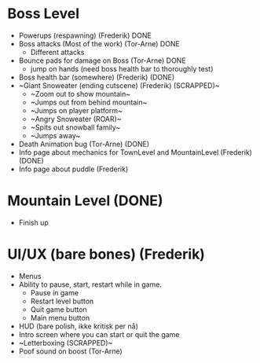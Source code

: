 # Boss Level
- Powerups (respawning) (Frederik) DONE
- Boss attacks (Most of the work) (Tor-Arne) DONE
  - Different attacks
- Bounce pads for damage on Boss (Tor-Arne) DONE
  - jump on hands (need boss health bar to thoroughly test)
- Boss health bar (somewhere) (Frederik) (DONE)
- ~Giant Snoweater (ending cutscene) (Frederik) (SCRAPPED)~
  - ~Zoom out to show mountain~
  - ~Jumps out from behind mountain~
  - ~Jumps on player platform~
  - ~Angry Snoweater (ROAR)~
  - ~Spits out snowball family~
  - ~Jumps away~
- Death Animation bug (Tor-Arne) (DONE)
- Info page about mechanics for TownLevel and MountainLevel (Frederik) (DONE)
- Info page about puddle (Frederik)
# Mountain Level (DONE)
- Finish up

# UI/UX (bare bones) (Frederik)
- Menus
- Ability to pause, start, restart while in game.
  - Pause in game 
  - Restart level button
  - Quit game button
  - Main menu button
- HUD (bare polish, ikke kritisk per nå)
- Intro screen where you can start or quit the game
- ~Letterboxing (SCRAPPED)~
- Poof sound on boost (Tor-Arne)
